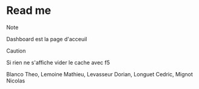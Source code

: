 # Read me

>[!NOTE] 
>Dashboard est la page d'acceuil

>[!Caution]
>Si rien ne s'affiche vider le cache avec f5




Blanco Theo, Lemoine Mathieu, Levasseur Dorian, Longuet Cedric, Mignot Nicolas

